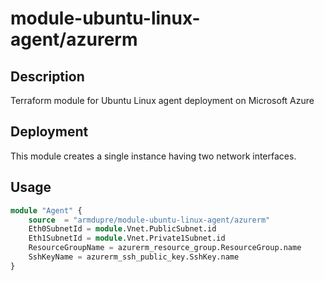 # module-ubuntu-linux-agent/azurerm

## Description
Terraform module for Ubuntu Linux agent deployment on Microsoft Azure

## Deployment
This module creates a single instance having two network interfaces.

## Usage
```tf
module "Agent" {
	source  = "armdupre/module-ubuntu-linux-agent/azurerm"
	Eth0SubnetId = module.Vnet.PublicSubnet.id
	Eth1SubnetId = module.Vnet.Private1Subnet.id
	ResourceGroupName = azurerm_resource_group.ResourceGroup.name
	SshKeyName = azurerm_ssh_public_key.SshKey.name
}
```
